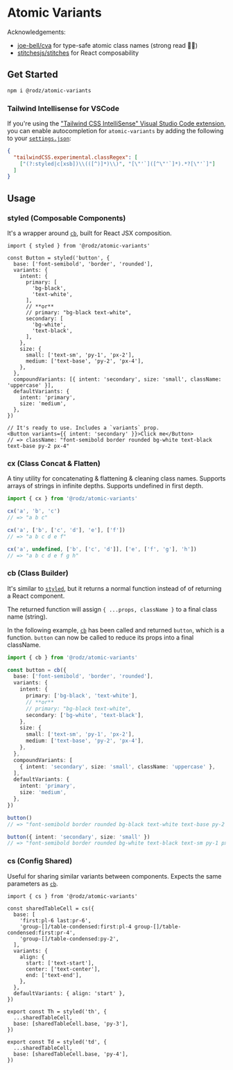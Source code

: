 # Atomic Variants

Acknowledgements:

- [joe-bell/cva](https://github.com/joe-bell/cva) for type-safe atomic class names (strong read 👍🏻)
- [stitchesjs/stitches](https://github.com/stitchesjs/stitches) for React composability

## Get Started

```sh
npm i @rodz/atomic-variants
```

### Tailwind Intellisense for VSCode

If you're using the ["Tailwind CSS IntelliSense" Visual Studio Code extension](https://marketplace.visualstudio.com/items?itemName=bradlc.vscode-tailwindcss), you can enable autocompletion for `atomic-variants` by adding the following to your [`settings.json`](https://code.visualstudio.com/docs/getstarted/settings):

```json
{
  "tailwindCSS.experimental.classRegex": [
    ["(?:styled|c[xsb])\\(([^)]*)\\)", "[\"'`]([^\"'`]*).*?[\"'`]"]
  ]
}
```

## Usage

### styled (Composable Components)

It's a wrapper around [`cb`](#cb-class-builder), built for React JSX composition.

```tsx
import { styled } from '@rodz/atomic-variants'

const Button = styled('button', {
  base: ['font-semibold', 'border', 'rounded'],
  variants: {
    intent: {
      primary: [
        'bg-black',
        'text-white',
      ],
      // **or**
      // primary: "bg-black text-white",
      secondary: [
        'bg-white',
        'text-black',
      ],
    },
    size: {
      small: ['text-sm', 'py-1', 'px-2'],
      medium: ['text-base', 'py-2', 'px-4'],
    },
  },
  compoundVariants: [{ intent: 'secondary', size: 'small', className: 'uppercase' }],
  defaultVariants: {
    intent: 'primary',
    size: 'medium',
  },
})

// It's ready to use. Includes a `variants` prop.
<Button variants={{ intent: 'secondary' }}>Click me</Button>
// => className: "font-semibold border rounded bg-white text-black text-base py-2 px-4"
```

### cx (Class Concat & Flatten)

A tiny utility for concatenating & flattening & cleaning class names.
Supports arrays of strings in infinite depths. Supports undefined in first depth.

```ts
import { cx } from '@rodz/atomic-variants'

cx('a', 'b', 'c')
// => "a b c"

cx('a', ['b', ['c', 'd'], 'e'], ['f'])
// => "a b c d e f"

cx('a', undefined, ['b', ['c', 'd']], ['e', ['f', 'g'], 'h'])
// => "a b c d e f g h"
```

### cb (Class Builder)

It's similar to [`styled`](#styled-composable-components), but it returns a normal function instead of of returning a React component.

The returned function will assign `{ ...props, className }` to a final class name (string).

In the following example, [`cb`](#cb-class-builder) has been called and returned `button`, which is a function.
`button` can now be called to reduce its props into a final className.

```ts
import { cb } from '@rodz/atomic-variants'

const button = cb({
  base: ['font-semibold', 'border', 'rounded'],
  variants: {
    intent: {
      primary: ['bg-black', 'text-white'],
      // **or**
      // primary: "bg-black text-white",
      secondary: ['bg-white', 'text-black'],
    },
    size: {
      small: ['text-sm', 'py-1', 'px-2'],
      medium: ['text-base', 'py-2', 'px-4'],
    },
  },
  compoundVariants: [
    { intent: 'secondary', size: 'small', className: 'uppercase' },
  ],
  defaultVariants: {
    intent: 'primary',
    size: 'medium',
  },
})

button()
// => "font-semibold border rounded bg-black text-white text-base py-2 px-4"

button({ intent: 'secondary', size: 'small' })
// => "font-semibold border rounded bg-white text-black text-sm py-1 px-2 uppercase"
```

### cs (Config Shared)

Useful for sharing similar variants between components.
Expects the same parameters as [`cb`](#cb-class-builder).

```tsx
import { cs } from '@rodz/atomic-variants'

const sharedTableCell = cs({
  base: [
    'first:pl-6 last:pr-6',
    'group-[]/table-condensed:first:pl-4 group-[]/table-condensed:first:pr-4',
    'group-[]/table-condensed:py-2',
  ],
  variants: {
    align: {
      start: ['text-start'],
      center: ['text-center'],
      end: ['text-end'],
    },
  },
  defaultVariants: { align: 'start' },
})

export const Th = styled('th', {
  ...sharedTableCell,
  base: [sharedTableCell.base, 'py-3'],
})

export const Td = styled('td', {
  ...sharedTableCell,
  base: [sharedTableCell.base, 'py-4'],
})
```
